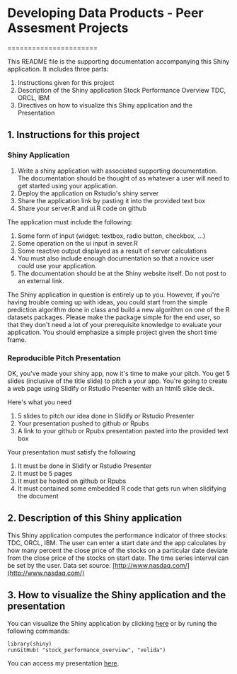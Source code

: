 # Developing Data Products - Peer Assesment Projects
======================

This README file is the supporting documentation accompanying this Shiny application. It includes three parts: 

1. Instructions given for this project
2. Description of the Shiny application Stock Performance Overview TDC, ORCL, IBM
3. Directives on how to visualize this Shiny application and the Presentation

## 1. Instructions for this project

### Shiny Application
1. Write a shiny application with associated supporting documentation. The documentation should be thought of as whatever a user will need to get started using your application.
2. Deploy the application on Rstudio's shiny server
3. Share the application link by pasting it into the provided text box
4. Share your server.R and ui.R code on github

The application must include the following:

1. Some form of input (widget: textbox, radio button, checkbox, ...)
2. Some operation on the ui input in sever.R
3. Some reactive output displayed as a result of server calculations
4. You must also include enough documentation so that a novice user could use your application.
5. The documentation should be at the Shiny website itself. Do not post to an external link.

The Shiny application in question is entirely up to you. However, if you're having trouble coming up with ideas, you could start from the simple prediction algorithm done in class and build a new algorithm on one of the R datasets packages. Please make the package simple for the end user, so that they don't need a lot of your prerequisite knowledge to evaluate your application. You should emphasize a simple project given the short time frame.

### Reproducible Pitch Presentation

OK, you've made your shiny app, now it's time to make your pitch. You get 5 slides (inclusive of the title slide) to pitch a your app. You're going to create a web page using Slidify or Rstudio Presenter with an html5 slide deck.

Here's what you need

1. 5 slides to pitch our idea done in Slidify or Rstudio Presenter
2. Your presentation pushed to github or Rpubs
3. A link to your github or Rpubs presentation pasted into the provided text box

Your presentation must satisfy the following

1. It must be done in Slidify or Rstudio Presenter
2. It must be 5 pages
3. It must be hosted on github or Rpubs
4. It must contained some embedded R code that gets run when slidifying the document

## 2. Description of this Shiny application

This Shiny application computes the performance indicator of three stocks: TDC, ORCL, IBM. The user can enter a start date and the app calculates by how many percent the close price of the stocks on a particular date deviate from the close price of the stocks on start date. The time series interval can be set by the user.
Data set source: [http://www.nasdaq.com/](http://www.nasdaq.com/)

## 3. How to visualize the Shiny application and the presentation
You can visualize the Shiny application by clicking [here]( https://velida.shinyapps.io/StockPerformance/) or by runing the following commands:

```
library(shiny)
runGitHub( "stock_performance_overview", "velida") 
```
You can access my presentation [here](http://rpubs.com/velida/stockperformance).
